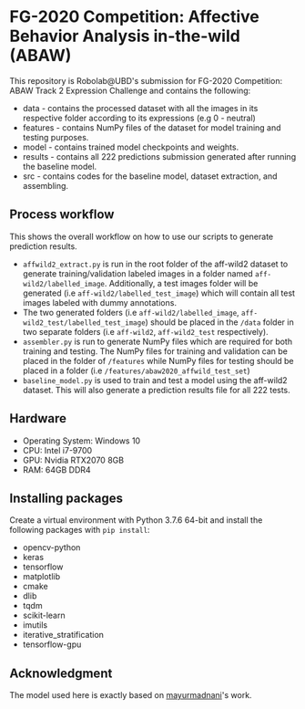 # FG-2020 Competition: Affective Behavior Analysis in-the-wild (ABAW)
This repository is Robolab@UBD's submission for FG-2020 Competition: ABAW Track 2 Expression Challenge and contains the following:

* data - contains the processed dataset with all the images in its respective folder according to its expressions (e.g 0 - neutral)
* features - contains NumPy files of the dataset for model training and testing purposes.
* model - contains trained model checkpoints and weights.
* results - contains all 222 predictions submission generated after running the baseline model.
* src - contains codes for the baseline model, dataset extraction, and assembling.

## Process workflow
This shows the overall workflow on how to use our scripts to generate prediction results.

* `affwild2_extract.py` is run in the root folder of the aff-wild2 dataset to generate training/validation labeled images in a folder named `aff-wild2/labelled_image`. Additionally, a test images folder will be generated (i.e `aff-wild2/labelled_test_image`) which will contain all test images labeled with dummy annotations.
* The two generated folders (i.e `aff-wild2/labelled_image`, `aff-wild2_test/labelled_test_image`) should be placed in the `/data` folder in two separate folders (i.e `aff-wild2`, `aff-wild2_test` respectively).
* `assembler.py` is run to generate NumPy files which are required for both training and testing. The NumPy files for training and validation can be placed in the folder of `/features` while NumPy files for testing should be placed in a folder (i.e `/features/abaw2020_affwild_test_set`)
* `baseline_model.py` is used to train and test a model using the aff-wild2 dataset. This will also generate a prediction results file for all 222 tests.

## Hardware
* Operating System: Windows 10
* CPU: Intel i7-9700
* GPU: Nvidia RTX2070 8GB
* RAM: 64GB DDR4

## Installing packages
Create a virtual environment with Python 3.7.6 64-bit and install the following packages with `pip install`: <br />
* opencv-python
* keras
* tensorflow
* matplotlib
* cmake
* dlib
* tqdm
* scikit-learn
* imutils
* iterative_stratification
* tensorflow-gpu

## Acknowledgment
The model used here is exactly based on [mayurmadnani](https://github.com/mayurmadnani/fer/blob/master/FER_CNN.ipynb)'s work.
